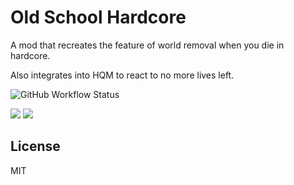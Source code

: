 # Old School Hardcore
A mod that recreates the feature of world removal when you die in hardcore.

Also integrates into HQM to react to no more lives left.


![GitHub Workflow Status](https://img.shields.io/github/workflow/status/GoryMoon/OldSchoolHardcore/Mod%20CI)

<a href="https://www.curseforge.com/minecraft/mc-mods/old-school-hardcore"><img src="http://cf.way2muchnoise.eu/full_old-school-hardcore_downloads.svg" /></a>
<a href="https://www.curseforge.com/minecraft/mc-mods/old-school-hardcore"><img src="http://cf.way2muchnoise.eu/versions/old-school-hardcore_all.svg" /></a>


License
----

MIT